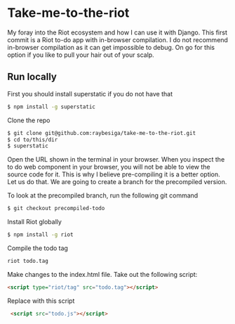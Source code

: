 # Take-me-to-the-riot

My foray into the Riot ecosystem and how I can use it with Django. This first commit is a Riot to-do app with in-browser compilation. I do not recommend in-browser compilation as it can get impossible to debug. On go for this option if you like to pull your hair out of your scalp.

## Run locally

First you should install superstatic if you do not have that
```bash
$ npm install -g superstatic
```
Clone the repo
```bash
$ git clone git@github.com:raybesiga/take-me-to-the-riot.git
$ cd to/this/dir
$ superstatic
```

Open the URL shown in the terminal in your browser. When you inspect the to do web component in your browser, you will not be able to view the source code for it. This is why I believe pre-compiling it is a better option. Let us do that. We are going to create a branch for the precompiled version.


To look at the precompiled branch, run the following git command
```bash
$ git checkout precompiled-todo
```

Install Riot globally
```bash
$ npm install -g riot 
```

Compile the todo tag
```bash
riot todo.tag
```

Make changes to the index.html file. Take out the following script:
```html
<script type="riot/tag" src="todo.tag"></script>
```

Replace with this script
```html
 <script src="todo.js"></script>
 ```





